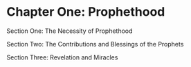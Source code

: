 Chapter One: Prophethood
========================

Section One: The Necessity of Prophethood

Section Two: The Contributions and Blessings of the Prophets

Section Three: Revelation and Miracles


